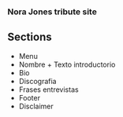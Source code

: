 ### Nora Jones tribute site


## Sections
 - Menu
 - Nombre + Texto introductorio
 - Bio
 - Discografia
 - Frases entrevistas 
 - Footer
 - Disclaimer
